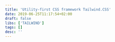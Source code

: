 ```yaml
---
title: 'Utility-first CSS framework Tailwind.CSS'
date: 2019-06-25T11:17:54+02:00
draft: false
libs: ['TAILWIND']
tags: []
desc: ''
---
```

